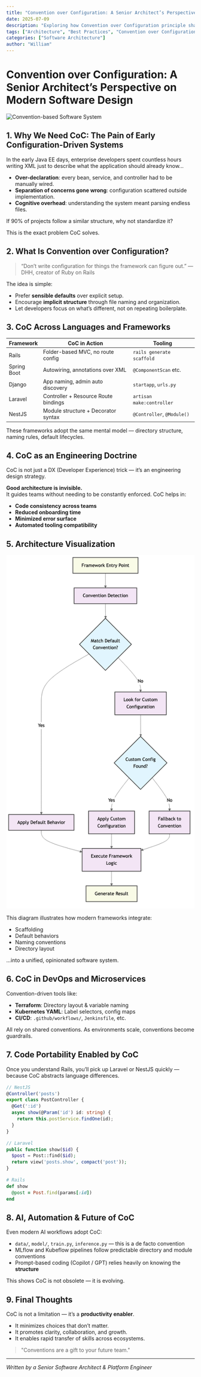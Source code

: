 ```yaml
---
title: "Convention over Configuration: A Senior Architect’s Perspective on Modern Software Design"
date: 2025-07-09
description: "Exploring how Convention over Configuration principle shapes modern software architecture and its implications for system design"
tags: ["Architecture", "Best Practices", "Convention over Configuration", "Design Patterns"]
categories: ["Software Architecture"]
author: "William"
---
```



# Convention over Configuration: A Senior Architect’s Perspective on Modern Software Design

![Convention-based Software System](coc-system-overview.png)

## 1. Why We Need CoC: The Pain of Early Configuration-Driven Systems

In the early Java EE days, enterprise developers spent countless hours writing XML just to describe what the application should already know...

- **Over-declaration**: every bean, service, and controller had to be manually wired.
- **Separation of concerns gone wrong**: configuration scattered outside implementation.
- **Cognitive overhead**: understanding the system meant parsing endless files.

If 90% of projects follow a similar structure, why not standardize it?

This is the exact problem CoC solves.

## 2. What Is Convention over Configuration?

> “Don’t write configuration for things the framework can figure out.” — DHH, creator of Ruby on Rails

The idea is simple:

- Prefer **sensible defaults** over explicit setup.
- Encourage **implicit structure** through file naming and organization.
- Let developers focus on what’s different, not on repeating boilerplate.

## 3. CoC Across Languages and Frameworks

| Framework     | CoC in Action                          | Tooling           |
|---------------|----------------------------------------|-------------------|
| Rails         | Folder-based MVC, no route config      | `rails generate scaffold` |
| Spring Boot   | Autowiring, annotations over XML       | `@ComponentScan` etc.     |
| Django        | App naming, admin auto discovery       | `startapp`, `urls.py`     |
| Laravel       | Controller + Resource Route bindings   | `artisan make:controller` |
| NestJS        | Module structure + Decorator syntax    | `@Controller`, `@Module()` |

These frameworks adopt the same mental model — directory structure, naming rules, default lifecycles.

## 4. CoC as an Engineering Doctrine

CoC is not just a DX (Developer Experience) trick — it’s an engineering design strategy.

**Good architecture is invisible.**  
It guides teams without needing to be constantly enforced. CoC helps in:

- **Code consistency across teams**
- **Reduced onboarding time**
- **Minimized error surface**
- **Automated tooling compatibility**

## 5. Architecture Visualization

![Convention over Configuration System Flowchart](coc-workflow-diagram.png)

This diagram illustrates how modern frameworks integrate:

- Scaffolding
- Default behaviors
- Naming conventions
- Directory layout

...into a unified, opinionated software system.

## 6. CoC in DevOps and Microservices

Convention-driven tools like:

- **Terraform**: Directory layout & variable naming
- **Kubernetes YAML**: Label selectors, config maps
- **CI/CD**: `.github/workflows/`, `Jenkinsfile`, etc.

All rely on shared conventions. As environments scale, conventions become guardrails.

## 7. Code Portability Enabled by CoC

Once you understand Rails, you’ll pick up Laravel or NestJS quickly — because CoC abstracts language differences.

```typescript
// NestJS
@Controller('posts')
export class PostController {
  @Get(':id')
  async show(@Param('id') id: string) {
    return this.postService.findOne(id);
  }
}
```

```php
// Laravel
public function show($id) {
  $post = Post::find($id);
  return view('posts.show', compact('post'));
}
```

```ruby
# Rails
def show
  @post = Post.find(params[:id])
end
```

## 8. AI, Automation & Future of CoC

Even modern AI workflows adopt CoC:

- `data/`, `model/`, `train.py`, `inference.py` — this is a de facto convention
- MLflow and Kubeflow pipelines follow predictable directory and module conventions
- Prompt-based coding (Copilot / GPT) relies heavily on knowing the **structure**

This shows CoC is not obsolete — it is evolving.

## 9. Final Thoughts

CoC is not a limitation — it’s a **productivity enabler**.

- It minimizes choices that don’t matter.
- It promotes clarity, collaboration, and growth.
- It enables rapid transfer of skills across ecosystems.

> "Conventions are a gift to your future team."

---

*Written by a Senior Software Architect & Platform Engineer*
